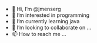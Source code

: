 - 👋 Hi, I’m @jmenserg
- 👀 I’m interested in programming
- 🌱 I’m currently learning java
- 💞️ I’m looking to collaborate on ...
- 📫 How to reach me ...

<!---
jmenserg/jmenserg is a ✨ special ✨ repository because its `README.md` (this file) appears on your GitHub profile.
You can click the Preview link to take a look at your changes.
--->
